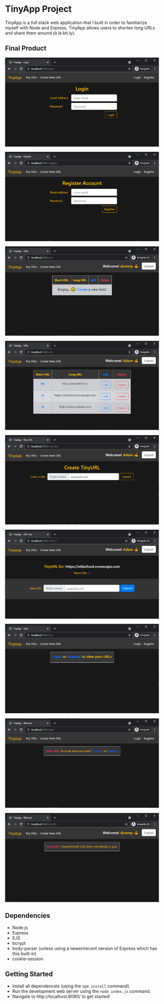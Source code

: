# TinyApp Project

TinyApp is a full stack web application that I built in order to familiarize myself with Node and Express. TinyApp allows users to shorten long URLs and share them around (à la bit.ly).

## Final Product

!["Login Page (Main)"](https://github.com/adamhirzalla/tinyapp/blob/master/docs/login_page.png)

!["Registration Page"](https://github.com/adamhirzalla/tinyapp/blob/master/docs/register_page.png)

!["URLs list upon first logging in"](https://github.com/adamhirzalla/tinyapp/blob/master/docs/empty_urls.png)

!["Populated URLs list"](https://github.com/adamhirzalla/tinyapp/blob/master/docs/urls_page.png)

!["Creating a new TinyURL"](https://github.com/adamhirzalla/tinyapp/blob/master/docs/create_page.png)

!["Editing target for an existing TinyURL"](https://github.com/adamhirzalla/tinyapp/blob/master/docs/edit_page.png)

!["Accessing URLs list without logging in"](https://github.com/adamhirzalla/tinyapp/blob/master/docs/urls_page_no_user.png)

!["Error page - example 1"](https://github.com/adamhirzalla/tinyapp/blob/master/docs/error_page_example.png)

!["Error page - example 2"](https://github.com/adamhirzalla/tinyapp/blob/master/docs/error_page_example_2.png)

## Dependencies

- Node.js
- Express
- EJS
- bcrypt
- body-parser (unless using a newer/recent version of Express which has this built-in)
- cookie-session

## Getting Started

- Install all dependencies (using the `npm install` command).
- Run the development web server using the `node index.js` command.
- Navigate to http://localhost:8080/ to get started!